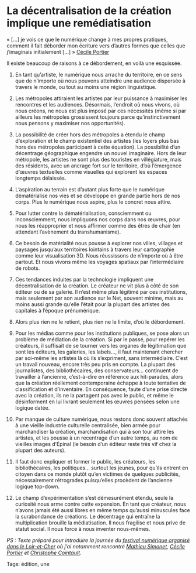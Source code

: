 # La décentralisation de la création implique une remédiatisation

« \[…\] je vois ce que le numérique change à mes propres pratiques, comment il fait déborder mon écriture vers d’autres formes que celles que j’imaginais initialement \[…\] » [Cécile Portier](http://www.ciclic.fr/livre-lecture/residences-numeriques/cecile-portier-autoportrait)

Il existe beaucoup de raisons à ce débordement, en voilà une esquissée.

1. En tant qu’artiste, le numérique nous arrache du territoire, en ce sens que de n’importe où nous pouvons atteindre une audience dispersée à travers le monde, ou tout au moins une région linguistique.

2. Les métropoles attiraient les artistes par leur puissance à maximiser les rencontres et les audiences. Désormais, l’endroit où nous vivons, où nous créons, ne nous est plus imposé par ces nécessités (même si par ailleurs les métropoles grossissent toujours parce qu’instinctivement nous pensons y maximiser nos opportunités).

3. La possibilité de créer hors des métropoles a étendu le champ d’exploration et le champ existentiel des artistes (les loyers plus bas hors des métropoles participant à cette équation). La possibilité d’un décentrage géographique engendre un nouvel imaginaire. Hors de leur métropole, les artistes ne sont plus des touristes en villégiature, mais des résidents, avec un ancrage fort sur le territoire, d’où l’émergence d’œuvres textuelles comme visuelles qui explorent les espaces longtemps délaissés.

4. L’aspiration au terrain est d’autant plus forte que le numérique dématérialise nos vies et se développe en grande partie hors de nos corps. Plus le numérique nous aspire, plus le concret nous attire.

5. Pour lutter contre la dématérialisation, consciemment ou inconsciemment, nous impliquons nos corps dans nos œuvres, pour nous les réapproprier et nous affirmer comme des êtres de chair (en attendant l’avènement du transhumanisme).

6. Ce besoin de matérialité nous pousse à explorer nos villes, villages et paysages jusqu’aux territoires lointains à travers leur cartographie comme leur visualisation 3D. Nous réussissons de n’importe où à être partout. Et nous vivons même les voyages spatiaux par l’intermédiaire de robots.

7. Ces tendances induites par la technologie impliquent une décentralisation de la création. Le créateur ne vit plus à côté de son éditeur ou de sa galerie. Il n’est même plus légitimé par ces institutions, mais seulement par son audience sur le Net, souvent minime, mais au moins aussi grande qu’elle l’était pour la plupart des artistes des capitales à l’époque prénumérique.

8. Alors plus rien ne le retient, plus rien ne le limite, d’où le débordement.

9. Pour les médias comme pour les institutions publiques, se pose alors un problème de médiation de la création. Si par le passé, pour repérer les créateurs, il suffisait de se tourner vers les organes de légitimation que sont les éditeurs, les galeries, les labels…, il faut maintenant chercher par soi-même les artistes là où ils s’expriment, sans intermédiaire. C’est un travail nouveau, encore très peu pris en compte. La plupart des journalistes, des bibliothécaires, des conservateurs… continuent de travailler à l’ancienne, c’est-à-dire en référence aux hit-parades, alors que la création réellement contemporaine échappe à toute tentative de classification et d’inventaire. En conséquence, faute d’une prise directe avec la création, ils ne la partagent pas avec le public, et même le désinforment en lui livrant seulement les œuvres pensées selon une logique datée.

10. Par manque de culture numérique, nous restons donc souvent attachés à une vieille industrie culturelle centralisée, bien armée pour marchandiser la création, marchandisation qui à son tour attire les artistes, et les pousse à un recentrage d’un autre temps, au nom de vieilles images d’Épinal (le besoin d’un éditeur reste très vif chez la plupart des auteurs).

11. Il faut donc expliquer et former le public, les créateurs, les bibliothécaires, les politiques… surtout les jeunes, pour qu’ils entrent en citoyen dans ce monde plutôt qu’en victimes de quelques publicités, nécessairement rétrogrades puisqu’elles procèdent de l’ancienne logique top-down.

12. Le champ d’expérimentation s’est démesurément étendu, seule la curiosité nous arme contre cette expansion. En tant que créateur, nous n’avons jamais été aussi libres en même temps qu’aussi minuscules face la surabondance de créations. Le décentrage qui entraîne la multiplication brouille la médiatisation. Il nous fragilise et nous prive de statut social. Il nous force à nous inventer nous-mêmes.

*PS : Texte préparé pour introduire la journée du [festival numérique organisé dans le Loir-et-Cher](http://culture41.fr/Bibliotheques/bib41/Festival-numerique-VAGABONDAG-e-S) où j’ai notamment rencontré [Mathieu Simonet](http://www.mathieusimonet.com/), [Cécile Portier](http://petiteracine.net/wordpress/) et [Christophe Cointault](http://cointaultsphere.blogspot.fr/).*

Tags: édition, une